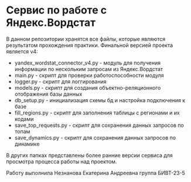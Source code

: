 # Сервис по работе с Яндекс.Вордстат
В данном репозитории хранятся все файлы, которые являются результатом прохождения практики. Финальной версией проекта является v4:
- yandex_wordstat_connector_v4.py - модуль для получения информации по нескольким запросам из Яндекс.Вордстат
- main.py - скрипт для проверки работоспособности модуля
- logger.py - скрипт для логгирования
- models.py - скрипт для создания объектно-реляционного отображения базы данных
- db_setup.py - инициализация схемы бд и настройка подключения к базе
- fill_regions.py - скрипт для заполнения таблицы с регионами и их кодами
- save_top_requests.py - скрипт для сохранения данных запросов по топам
- save_dynamics.py - скрипт для сохранения данных запросов по динамике

В других папках представлены более ранние версии сервиса для просмотра процесса работы над проектом.

Работу выполнила Незнанова Екатерина Андреевна группа БИВТ-23-5
